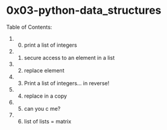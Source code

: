 # 0x03-python-data_structures

Table of Contents:
1. 0. print a list of integers
2. 1. secure access to an element in a list
3. 2. replace element
4. 3. Print a list of integers... in reverse!
5. 4. replace in a copy
6. 5. can you c me?
7. 6. list of lists = matrix

